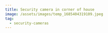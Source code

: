 ```yaml
---
title: Security camera in corner of house
image: /assets/images/temp_1685404319109.jpeg
tag:
  - security-cameras
---
```

